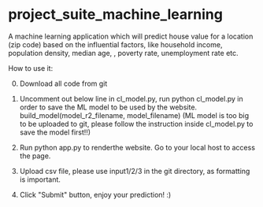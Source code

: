 # project_suite_machine_learning
A machine learning application which will predict house value for a location (zip code) based on the influential factors, like household income, population density, median age, , poverty rate, unemployment rate etc.

How to use it:

0. Download all code from git

1. Uncomment out below line in cl_model.py, run python cl_model.py in order to save the ML model to be used by the website. 
   build_model(model_r2_filename, model_filename)
  (ML model is too big to be uploaded to git, please follow the instruction inside cl_model.py to save the model first!!)

  
2. Run python app.py to renderthe website. Go to your local host to access the page.

3. Upload csv file, please use input1/2/3 in the git directory, as formatting is important.

4. Click "Submit" button, enjoy your prediction! :)
